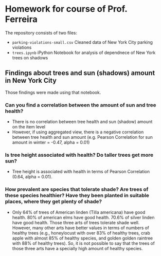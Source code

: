 # Homework for course of Prof. Ferreira
The repository consists of two files:
* ```parking-violations-small.csv``` Cleaned data of New York City parking violations
* ```trees.ipynb``` iPython Notebook for analysis of dependnece of New York trees on shadows

## Findings about trees and sun (shadows) amount in New York City
Those findings were made using that notebook.

### Can you find a correlation between the amount of sun and tree health?
* There is no correlation between tree health and sun (shadow) amount on the item level
* However, if using aggregated view, there is a negative correlation between tree health and sun amount (e.g. Pearson Correlation for sun amount in winter = -0.47, alpha = 0.01)

### Is tree height associated with health? Do taller trees get more sun?
* Tree height is associated with health in terms of Pearson Correlation (0.64, alpha = 0.01).

### How prevalent are species that tolerate shade? Are trees of these species healthier? Have they been planted in suitable places, where they get plenty of shade?
* Only 64% of trees of American linden (Tilla americana) have good health. 80% of american elms have good health. 70.6% of silver linden have good health. Those three arts of trees tolerate shade well. However, many other arts have better values in terms of numbers of healthy trees (e.g., honeylocust with over 83% of healthy trees, crab apple with almost 85% of healthy species, and golden golden raintree	with 88% of healthy trees). So, it is not possible to say that the trees of those three arts have a specially high amount of healthy species.
